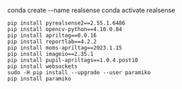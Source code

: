 conda create --name realsense
conda activate realsense

```
pip install pyrealsense2==2.55.1.6486
pip install opencv-python==4.10.0.84 
pip install apriltag==0.0.16
pip install reportlab==4.2.2
pip install moms-apriltag==2023.1.15
pip install imageio==2.35.1
pip install pupil-apriltags==1.0.4.post10
pip install websockets
sudo -H pip install --upgrade --user paramiko
pip install paramiko
```
